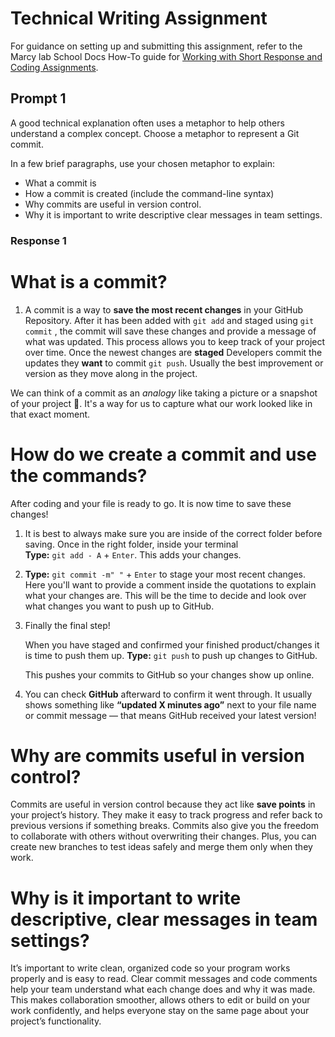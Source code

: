# Technical Writing Assignment

For guidance on setting up and submitting this assignment, refer to the Marcy lab School Docs How-To guide for [Working with Short Response and Coding Assignments](https://marcylabschool.gitbook.io/marcy-lab-school-docs/how-tos/working-with-assignments#how-to-work-on-assignments).

## Prompt 1

A good technical explanation often uses a metaphor to help others understand a complex concept. Choose a metaphor to represent a Git commit. 

In a few brief paragraphs, use your chosen metaphor to explain:
* What a commit is
* How a commit is created (include the command-line syntax)
* Why commits are useful in version control.
* Why it is important to write descriptive clear messages in team settings.

### Response 1
# What is a commit?
1. A commit is a way to **save the most recent changes** in your GitHub Repository. After it has been added with `git add` and staged using `git commit` , the commit will save these changes and provide a message of what was updated. 
This process allows you to keep track of your project over time. Once the newest changes are **staged** Developers commit the updates they **want** to commit `git push`. Usually the best improvement or version as they move along in the project.

We can think of a commit as an *analogy* like taking a picture or a snapshot of your project 📸. It's a way for us to capture what our work looked like in that exact moment.

# How do we create a commit and use the commands?
After coding and your file is ready to go. It is now time to save these changes! 

1. It is best to always make sure you are inside of the correct folder before saving. Once in the right folder, inside your terminal                                           
**Type:** `git add - A` + `Enter`. This adds your changes.

2. **Type:** `git commit -m" "` + `Enter` to stage your most recent changes. Here you'll want to provide a comment inside the quotations to explain what your changes are. This will be the time to decide and look over what changes you want to push up to GitHub.

3. Finally the final step! 

   When you have staged and confirmed your finished product/changes it is time to push them up. **Type:** `git push` to push up changes to GitHub.

   This pushes your commits to GitHub so your changes show up online.

4. You can check **GitHub** afterward to confirm it went through. It usually shows something like **“updated X minutes ago”** next to your file name or commit message — that means GitHub received your latest version!

# Why are commits useful in version control?

Commits are useful in version control because they act like **save points** in your project’s history. They make it easy to track progress and refer back to previous versions if something breaks. Commits also give you the freedom to collaborate with others without overwriting their changes. Plus, you can create new branches to test ideas safely and merge them only when they work.

# Why is it important to write descriptive, clear messages in team settings?

It’s important to write clean, organized code so your program works properly and is easy to read. Clear commit messages and code comments help your team understand what each change does and why it was made. This makes collaboration smoother, allows others to edit or build on your work confidently, and helps everyone stay on the same page about your project’s functionality.